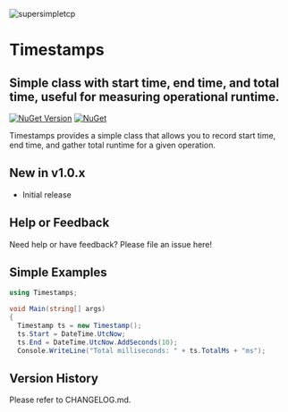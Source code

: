 ﻿![supersimpletcp](https://github.com/jchristn/supersimpletcp/blob/master/assets/icon.ico)

# Timestamps

## Simple class with start time, end time, and total time, useful for measuring operational runtime.

[![NuGet Version](https://img.shields.io/nuget/v/Timestamps.svg?style=flat)](https://www.nuget.org/packages/Timestamps/) [![NuGet](https://img.shields.io/nuget/dt/Timestamps.svg)](https://www.nuget.org/packages/Timestamps)    

Timestamps provides a simple class that allows you to record start time, end time, and gather total runtime for a given operation. 

## New in v1.0.x

- Initial release

## Help or Feedback

Need help or have feedback? Please file an issue here!

## Simple Examples
```csharp
using Timestamps;

void Main(string[] args)
{
  Timestamp ts = new Timestamp();
  ts.Start = DateTime.UtcNow;
  ts.End = DateTime.UtcNow.AddSeconds(10);
  Console.WriteLine("Total milliseconds: " + ts.TotalMs + "ms");
```

## Version History

Please refer to CHANGELOG.md.
